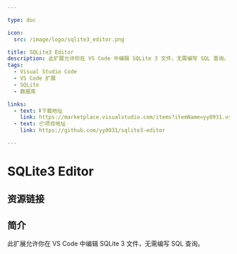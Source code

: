 ```yaml
---

type: doc

icon:
  src: /image/logo/sqlite3_editor.png

title: SQLite3 Editor
description: 此扩展允许你在 VS Code 中编辑 SQLite 3 文件，无需编写 SQL 查询。
tags:
  - Visual Studio Code
  - VS Code 扩展
  - SQLite
  - 数据库

links:
  - text: ⏬下载地址
    link: https://marketplace.visualstudio.com/items?itemName=yy0931.vscode-sqlite3-editor
  - text: 📦项目地址
    link: https://github.com/yy0931/sqlite3-editor

---
```


<ShowLogo />

# SQLite3 Editor

<ShowTags />

<ShowBreadcrumb />

## 资源链接

<ShowLinks />

## 简介

此扩展允许你在 VS Code 中编辑 SQLite 3 文件，无需编写 SQL 查询。
